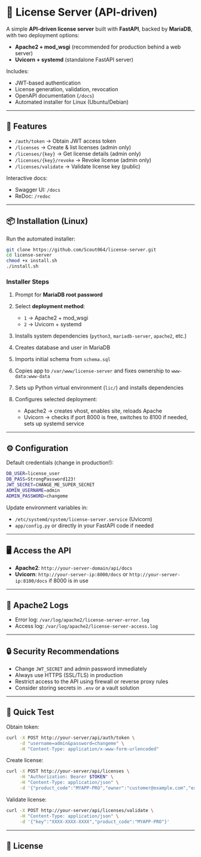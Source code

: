 # 🔑 License Server (API-driven)

A simple **API-driven license server** built with **FastAPI**, backed by **MariaDB**, with two deployment options:

* **Apache2 + mod\_wsgi** (recommended for production behind a web server)
* **Uvicorn + systemd** (standalone FastAPI server)

Includes:

* JWT-based authentication
* License generation, validation, revocation
* OpenAPI documentation (`/docs`)
* Automated installer for Linux (Ubuntu/Debian)

---

## 🚀 Features

* `/auth/token` → Obtain JWT access token
* `/licenses` → Create & list licenses (admin only)
* `/licenses/{key}` → Get license details (admin only)
* `/licenses/{key}/revoke` → Revoke license (admin only)
* `/licenses/validate` → Validate license key (public)

Interactive docs:

* Swagger UI: `/docs`
* ReDoc: `/redoc`

---

## 📦 Installation (Linux)

Run the automated installer:

```bash
git clone https://github.com/Scout064/license-server.git
cd license-server
chmod +x install.sh
./install.sh
```

### Installer Steps

1. Prompt for **MariaDB root password**
2. Select **deployment method**:

   * `1` → Apache2 + mod\_wsgi
   * `2` → Uvicorn + systemd
3. Installs system dependencies (`python3`, `mariadb-server`, `apache2`, etc.)
4. Creates database and user in MariaDB
5. Imports initial schema from `schema.sql`
6. Copies app to `/var/www/license-server` and fixes ownership to `www-data:www-data`
7. Sets up Python virtual environment (`lic/`) and installs dependencies
8. Configures selected deployment:

   * Apache2 → creates vhost, enables site, reloads Apache
   * Uvicorn → checks if port 8000 is free, switches to 8100 if needed, sets up systemd service

---

## ⚙️ Configuration

Default credentials (change in production!):

```bash
DB_USER=license_user
DB_PASS=StrongPassword123!
JWT_SECRET=CHANGE_ME_SUPER_SECRET
ADMIN_USERNAME=admin
ADMIN_PASSWORD=changeme
```

Update environment variables in:

* `/etc/systemd/system/license-server.service` (Uvicorn)
* `app/config.py` or directly in your FastAPI code if needed

---

## 🖥 Access the API

* **Apache2**: `http://your-server-domain/api/docs`
* **Uvicorn**: `http://your-server-ip:8000/docs` or `http://your-server-ip:8100/docs` if 8000 is in use

---

## 🔧 Apache2 Logs

* Error log: `/var/log/apache2/license-server-error.log`
* Access log: `/var/log/apache2/license-server-access.log`

---

## 🔒 Security Recommendations

* Change `JWT_SECRET` and admin password immediately
* Always use HTTPS (SSL/TLS) in production
* Restrict access to the API using firewall or reverse proxy rules
* Consider storing secrets in `.env` or a vault solution

---

## 🧪 Quick Test

Obtain token:

```bash
curl -X POST http://your-server/api/auth/token \
     -d "username=admin&password=changeme" \
     -H "Content-Type: application/x-www-form-urlencoded"
```

Create license:

```bash
curl -X POST http://your-server/api/licenses \
     -H "Authorization: Bearer $TOKEN" \
     -H "Content-Type: application/json" \
     -d '{"product_code":"MYAPP-PRO","owner":"customer@example.com","expires_in_days":365}'
```

Validate license:

```bash
curl -X POST http://your-server/api/licenses/validate \
     -H "Content-Type: application/json" \
     -d '{"key":"XXXX-XXXX-XXXX","product_code":"MYAPP-PRO"}'
```

---

## 📄 License


